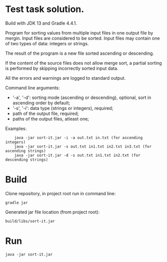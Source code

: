 # Test task solution.
Build with JDK 13 and Gradle 4.4.1.

Program for sorting values from multiple input files in one output file by mergin. Input files are considered to be sorted. Input files may contain one of two types of data: integers or strings.

The result of the program is a new file sorted ascending or descending.

If the content of the source files does not allow merge sort, a partial sorting is performed by skipping incorrectly sorted input data.

All the errors and warnings are logged to standard output.

Command line arguments:

   - '-a', '-d': sorting mode (ascending or descending), optional, sort in ascending order by default;
   - '-s', '-i': data type (strings or integers), required;
   - path of the output file, required;
   - paths of the output files, atleast one;
  
Examples:

        java -jar sort-it.jar -i -a out.txt in.txt (for ascending integers)
        java -jar sort-it.jar -s out.txt in1.txt in2.txt in3.txt (for ascending strings)
        java -jar sort-it.jar -d -s out.txt in1.txt in2.txt (for descending strings)

# Build
Clone repository, in project root run in command line:
    
    gradle jar
Generated jar file location (from project root): 
    
    build/libs/sort-it.jar

# Run
    java -jar sort-it.jar
